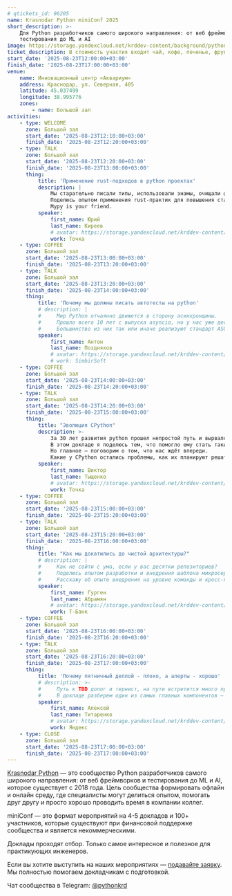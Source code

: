 ```yaml
---
# qtickets_id: 96205
name: Krasnodar Python miniConf 2025
short_description: >-
    Для Python разработчиков самого широкого направления: от веб фреймворков и
    тестирования до ML и AI
image: https://storage.yandexcloud.net/krddev-content/background/python.jpg
ticket_description: В стоимость участия входит чай, кофе, печенье, фрукты и сэндвичи.
start_date: '2025-08-23T12:00:00+03:00'
finish_date: '2025-08-23T17:00:00+03:00'
venue:
    name: Инновационный центр «Аквариум»
    address: Краснодар, ул. Северная, 405
    latitude: 45.037499
    longitude: 38.995776
    zones:
        - name: Большой зал
activities:
    - type: WELCOME
      zone: Большой зал
      start_date: '2025-08-23T12:10:00+03:00'
      finish_date: '2025-08-23T12:20:00+03:00'
    - type: TALK
      zone: Большой зал
      start_date: '2025-08-23T12:20:00+03:00'
      finish_date: '2025-08-23T13:00:00+03:00'
      thing:
          title: 'Применение rust-подходов в python проектах'
          description: |
              Мы старательно писали типы, использовали энамы, очищали функции, ограничивали исключения и наследование, закручивали гайки на пайплайнах.
              Поделюсь опытом применения rust-практик для повышения стабильности и поддерживаемости работающего python-проекта. 
              Mypy is your friend.
          speaker:
              first_name: Юрий
              last_name: Киреев
              # avatar: https://storage.yandexcloud.net/krddev-content/speakers/vlad-kuvaitsev.jpg
              work: Точка
    - type: COFFEE
      zone: Большой зал
      start_date: '2025-08-23T13:00:00+03:00'
      finish_date: '2025-08-23T13:20:00+03:00'
    - type: TALK
      zone: Большой зал
      start_date: '2025-08-23T13:20:00+03:00'
      finish_date: '2025-08-23T14:00:00+03:00'
      thing:
          title: 'Почему мы должны писать автотесты на python'
          # description: |
          #     Мир Python отчаянно движется в сторону асинхронщины.
          #     Прошло всего 10 лет с выпуска asyncio, но у нас уже десяток фреймворков и несколько серверов приложений.  
          #     Большинство из них так или иначе реализуют стандарт ASGI - о нём как раз и поговорим. Чем он отличается от WSGI, зачем нужен и какие сложности привносит.
          speaker:
              first_name: Антон
              last_name: Поздняков
              # avatar: https://storage.yandexcloud.net/krddev-content/speakers/programishka.jpg
              # work: SimbirSoft
    - type: COFFEE
      zone: Большой зал
      start_date: '2025-08-23T14:00:00+03:00'
      finish_date: '2025-08-23T14:20:00+03:00'
    - type: TALK
      zone: Большой зал
      start_date: '2025-08-23T14:20:00+03:00'
      finish_date: '2025-08-23T15:00:00+03:00'
      thing:
          title: "Эволюция CPython"
          description: >-
              За 30 лет развития python прошел непростой путь и вырвался в ТОП-3 самых известных языков программирования. 
              В этом докладе я поделюсь тем, что помогло ему стать таким популярным, разберу важные вехи и как он делал жизнь разработчиков проще.
              Но главное — поговорим о том, что нас ждёт впереди. 
              Какие у CPython остались проблемы, как их планируют решать и что нас ждёт уже в ближайшем релизе.
          speaker:
              first_name: Виктор
              last_name: Тыщенко
              # avatar: https://storage.yandexcloud.net/krddev-content/speakers/aleksandr-chmelevskii.jpg
              work: Точка
    - type: COFFEE
      zone: Большой зал
      start_date: '2025-08-23T15:00:00+03:00'
      finish_date: '2025-08-23T15:20:00+03:00'
    - type: TALK
      zone: Большой зал
      start_date: '2025-08-23T15:20:00+03:00'
      finish_date: '2025-08-23T16:00:00+03:00'
      thing:
          title: "Как мы докатились до чистой архитектуры?"
          # description: |
          #     Как не сойти с ума, если у вас десятки репозиториев?  
          #     Поделюсь опытом разработки и внедрения шаблона микросервиса на основе FastAPI с помощью Cookiecutter. Он поможет всё упростить и стандартизировать, но для начала надо продать его бизнесу.  
          #     Расскажу об опыте внедрения на уровне команды и кросс-командного взаимодействия и разработки. Рассмотрю «палку» с двух сторон.
          speaker:
              first_name: Гурген
              last_name: Абрамян
              # avatar: https://storage.yandexcloud.net/krddev-content/speakers/anton-kornilkov.jpg
              work: Т-Банк
    - type: COFFEE
      zone: Большой зал
      start_date: '2025-08-23T16:00:00+03:00'
      finish_date: '2025-08-23T16:20:00+03:00'
    - type: TALK
      zone: Большой зал
      start_date: '2025-08-23T16:20:00+03:00'
      finish_date: '2025-08-23T17:00:00+03:00'
      thing:
          title: 'Почему пятничный деплой - плохо, а алерты - хорошо'
          # description: >-
          #     Путь к TBD долог и тернист, на пути встретится много препятствий.
          #     В докладе разберем один из самых главных компонентов — Feature Flags. Обсудим как с ними работать и подводные камни внедрения.
          speaker:
              first_name: Алексей
              last_name: Титаренко
              # avatar: https://storage.yandexcloud.net/krddev-content/speakers/jurii-chukanov.jpg
              work: Яндекс
    - type: CLOSE
      zone: Большой зал
      start_date: '2025-08-23T17:00:00+03:00'
      finish_date: '2025-08-23T17:00:00+03:00'
---
```


[Krasnodar Python](https://t.me/pythonkrd) — это сообщество Python разработчиков самого широкого направления: от веб фреймворков и тестирования до ML и AI, которое существует с 2018 года. Цель сообщества формировать офлайн и онлайн среду, где специалисты могут делиться опытом, помогать друг другу и просто хорошо проводить время в компании коллег.

miniConf — это формат мероприятий на 4-5 докладов и 100+ участников, которые существуют при финансовой поддержке сообщества и является некоммерческими.

Доклады проходят отбор. Только самое интересное и полезное для практикующих инженеров.

Если вы хотите выступить на наших мероприятиях — [подавайте заявку](https://krd.dev/cfp). Мы полностью помогаем докладчикам с подготовкой.

Чат сообщества в Telegram: [@pythonkrd](https://t.me/pythonkrd)
